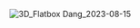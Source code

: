 ![3D_Flatbox Dang_2023-08-15](https://github.com/dangk1/Flatbox-rev-5-RGB/assets/57189623/d68b3c2b-1100-480e-b629-08f9dc5f31ac)
